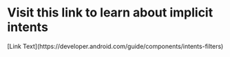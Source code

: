 <H1> Visit this link to learn about implicit intents </H1>
[Link Text](https://developer.android.com/guide/components/intents-filters)
